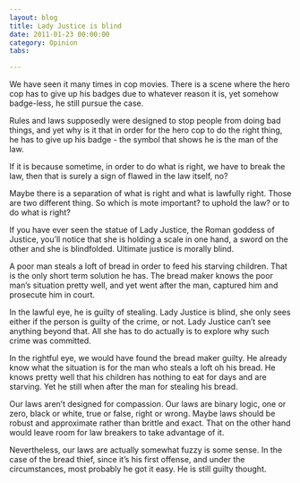 ```yaml
---
layout: blog
title: Lady Justice is blind
date: 2011-01-23 00:00:00
category: Opinion
tabs:

---
```


We have seen it many times in cop movies. There is a scene where the hero cop has to give up his badges due to whatever reason it is, yet somehow badge-less, he still pursue the case.

Rules and laws supposedly were designed to stop people from doing bad things, and yet why is it that in order for the hero cop to do the right thing, he has to give up his badge - the symbol that shows he is the man of the law.

If it is because sometime, in order to do what is right, we have to break the law, then that is surely a sign of flawed in the law itself, no?

Maybe there is a separation of what is right and what is lawfully right. Those are two different thing. So which is mote important? to uphold the law? or to do what is right?

If you have ever seen the statue of Lady Justice, the Roman goddess of Justice, you’ll notice that she is holding a scale in one hand, a sword on the other and she is blindfolded. Ultimate justice is morally blind.

A poor man steals a loft of bread in order to feed his starving children. That is the only short term solution he has. The bread maker knows the poor man’s situation pretty well, and yet went after the man, captured him and prosecute him in court.

In the lawful eye, he is guilty of stealing. Lady Justice is blind, she only sees either if the person is guilty of the crime, or not. Lady Justice can’t see anything beyond that. All she has to do actually is to explore why such crime was committed.

In the rightful eye, we would have found the bread maker guilty. He already know what the situation is for the man who steals a loft oh his bread. He knows pretty well that his children has nothing to eat for days and are starving. Yet he still when after the man for stealing his bread.

Our laws aren’t designed for compassion. Our laws are binary logic, one or zero, black or white, true or false, right or wrong. Maybe laws should be robust and approximate rather than brittle and exact. That on the other hand would leave room for law breakers to take advantage of it. 

Nevertheless, our laws are actually somewhat fuzzy is some sense. In the case of the bread thief, since it’s his first offense, and under the circumstances, most probably he got it easy. He is still guilty thought.
